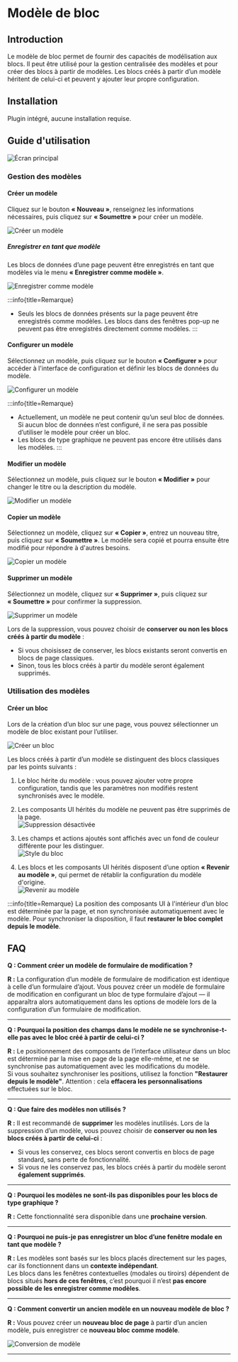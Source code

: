 # Modèle de bloc

<PluginInfo name="block-template"></PluginInfo>
<style>
.markdown h5 {
    font-size: 15px;
}
</style>

## Introduction

Le modèle de bloc permet de fournir des capacités de modélisation aux blocs. Il peut être utilisé pour la gestion centralisée des modèles et pour créer des blocs à partir de modèles. Les blocs créés à partir d’un modèle héritent de celui-ci et peuvent y ajouter leur propre configuration.

## Installation

Plugin intégré, aucune installation requise.

## Guide d'utilisation

![Écran principal](https://static-docs.nocobase.com/main-screen-block-template.png)

### Gestion des modèles

#### Créer un modèle

Cliquez sur le bouton **« Nouveau »**, renseignez les informations nécessaires, puis cliquez sur **« Soumettre »** pour créer un modèle.

![Créer un modèle](https://static-docs.nocobase.com/create-template.png)

##### Enregistrer en tant que modèle

Les blocs de données d’une page peuvent être enregistrés en tant que modèles via le menu **« Enregistrer comme modèle »**.

![Enregistrer comme modèle](https://static-docs.nocobase.com/save-as-block-template.png)

:::info{title=Remarque}
- Seuls les blocs de données présents sur la page peuvent être enregistrés comme modèles. Les blocs dans des fenêtres pop-up ne peuvent pas être enregistrés directement comme modèles.
:::

#### Configurer un modèle

Sélectionnez un modèle, puis cliquez sur le bouton **« Configurer »** pour accéder à l'interface de configuration et définir les blocs de données du modèle.

![Configurer un modèle](https://static-docs.nocobase.com/configure-template.png)

:::info{title=Remarque}
- Actuellement, un modèle ne peut contenir qu’un seul bloc de données. Si aucun bloc de données n’est configuré, il ne sera pas possible d’utiliser le modèle pour créer un bloc.
- Les blocs de type graphique ne peuvent pas encore être utilisés dans les modèles.
:::

#### Modifier un modèle

Sélectionnez un modèle, puis cliquez sur le bouton **« Modifier »** pour changer le titre ou la description du modèle.

![Modifier un modèle](https://static-docs.nocobase.com/edit-template.png)

#### Copier un modèle

Sélectionnez un modèle, cliquez sur **« Copier »**, entrez un nouveau titre, puis cliquez sur **« Soumettre »**. Le modèle sera copié et pourra ensuite être modifié pour répondre à d'autres besoins.

![Copier un modèle](https://static-docs.nocobase.com/copy-template.png)

#### Supprimer un modèle

Sélectionnez un modèle, cliquez sur **« Supprimer »**, puis cliquez sur **« Soumettre »** pour confirmer la suppression.

![Supprimer un modèle](https://static-docs.nocobase.com/delete-template.png)

Lors de la suppression, vous pouvez choisir de **conserver ou non les blocs créés à partir du modèle** :
- Si vous choisissez de conserver, les blocs existants seront convertis en blocs de page classiques.
- Sinon, tous les blocs créés à partir du modèle seront également supprimés.

### Utilisation des modèles

#### Créer un bloc

Lors de la création d’un bloc sur une page, vous pouvez sélectionner un modèle de bloc existant pour l’utiliser.

![Créer un bloc](https://static-docs.nocobase.com/create-block.png)

Les blocs créés à partir d’un modèle se distinguent des blocs classiques par les points suivants :

1. Le bloc hérite du modèle : vous pouvez ajouter votre propre configuration, tandis que les paramètres non modifiés restent synchronisés avec le modèle.
2. Les composants UI hérités du modèle ne peuvent pas être supprimés de la page.  
   ![Suppression désactivée](https://static-docs.nocobase.com/disable-delete.png)

3. Les champs et actions ajoutés sont affichés avec un fond de couleur différente pour les distinguer.  
   ![Style du bloc](https://static-docs.nocobase.com/template-bg.png)

4. Les blocs et les composants UI hérités disposent d’une option **« Revenir au modèle »**, qui permet de rétablir la configuration du modèle d'origine.  
   ![Revenir au modèle](https://static-docs.nocobase.com/revert-to-template.gif)

:::info{title=Remarque}
La position des composants UI à l'intérieur d’un bloc est déterminée par la page, et non synchronisée automatiquement avec le modèle. Pour synchroniser la disposition, il faut **restaurer le bloc complet depuis le modèle**.


## FAQ

**Q : Comment créer un modèle de formulaire de modification ?**

**R :** La configuration d’un modèle de formulaire de modification est identique à celle d’un formulaire d’ajout. Vous pouvez créer un modèle de formulaire de modification en configurant un bloc de type formulaire d’ajout — il apparaîtra alors automatiquement dans les options de modèle lors de la configuration d’un formulaire de modification.

---

**Q : Pourquoi la position des champs dans le modèle ne se synchronise-t-elle pas avec le bloc créé à partir de celui-ci ?**

**R :** Le positionnement des composants de l’interface utilisateur dans un bloc est déterminé par la mise en page de la page elle-même, et ne se synchronise pas automatiquement avec les modifications du modèle.  
Si vous souhaitez synchroniser les positions, utilisez la fonction **"Restaurer depuis le modèle"**. Attention : cela **effacera les personnalisations** effectuées sur le bloc.

---

**Q : Que faire des modèles non utilisés ?**

**R :** Il est recommandé de **supprimer** les modèles inutilisés. Lors de la suppression d’un modèle, vous pouvez choisir de **conserver ou non les blocs créés à partir de celui-ci** :
- Si vous les conservez, ces blocs seront convertis en blocs de page standard, sans perte de fonctionnalité.
- Si vous ne les conservez pas, les blocs créés à partir du modèle seront **également supprimés**.

---

**Q : Pourquoi les modèles ne sont-ils pas disponibles pour les blocs de type graphique ?**

**R :** Cette fonctionnalité sera disponible dans une **prochaine version**.

---

**Q : Pourquoi ne puis-je pas enregistrer un bloc d’une fenêtre modale en tant que modèle ?**

**R :** Les modèles sont basés sur les blocs placés directement sur les pages, car ils fonctionnent dans un **contexte indépendant**.  
Les blocs dans les fenêtres contextuelles (modales ou tiroirs) dépendent de blocs situés **hors de ces fenêtres**, c’est pourquoi il n’est **pas encore possible de les enregistrer comme modèles**.

---

**Q : Comment convertir un ancien modèle en un nouveau modèle de bloc ?**

**R :** Vous pouvez créer un **nouveau bloc de page** à partir d’un ancien modèle, puis enregistrer ce **nouveau bloc comme modèle**.

![Conversion de modèle](https://static-docs.nocobase.com/20250408092704_rec_.gif)

---
